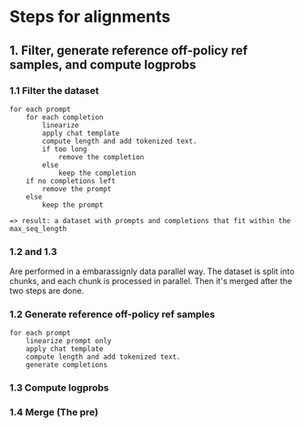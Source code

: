 # Steps for alignments

## 1. Filter, generate reference off-policy ref samples, and compute logprobs

### 1.1 Filter the dataset

```
for each prompt
    for each completion
        linearize
        apply chat template
        compute length and add tokenized text.
        if too long
            remove the completion
        else
            keep the completion
    if no completions left
        remove the prompt
    else
        keep the prompt

=> result: a dataset with prompts and completions that fit within the max_seq_length
```

### 1.2 and 1.3

Are performed in a embarassignly data parallel way. The dataset is split into chunks, and each chunk is processed in parallel.
Then it's merged after the two steps are done.

### 1.2 Generate reference off-policy ref samples

```
for each prompt
    linearize prompt only
    apply chat template
    compute length and add tokenized text.
    generate completions
```


### 1.3 Compute logprobs



### 1.4 Merge (The pre)
